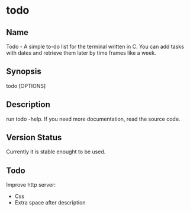 # todo

## Name
Todo - A simple to-do list for the terminal written in C.
You can add tasks with dates and retrieve them later
by time frames like a week.

## Synopsis
todo [OPTIONS]

## Description
run todo -help. If you need more documentation, read the source code.

## Version Status
Currently it is stable enought to be used.

## Todo
Improve http server:
- Css
- Extra space after description

